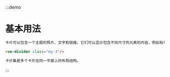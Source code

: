:::demo

# 基本用法

```html
卡片可以包含一个主题的照片、文字和链接。它们可以显示包含不同尺寸的元素的内容，例如有可变长度标题的照片。

<ve-divider class="my-3"/>

卡片集是多个卡片在同一平面上的布局结构。
```

:::